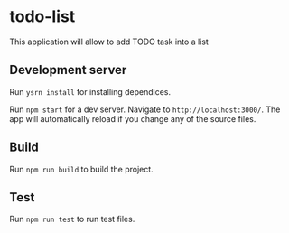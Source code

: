 # todo-list

This application will allow to add TODO task into a list

## Development server

Run `ysrn install` for installing dependices.

Run `npm start` for a dev server. Navigate to `http://localhost:3000/`. The app will automatically reload if you change any of the source files.

## Build

Run `npm run build` to build the project.

## Test

Run `npm run test` to run test files.
